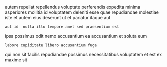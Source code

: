 <!--
title: Future-proofed dedicated open system
author: Meaghan
date: 2014-07-10-0536
link: 2014-07-10-0536-future-proofed-dedicated-open-system
tags: [HTTP,Windows,beards,SVG]
-->

autem repellat repellendus   voluptate  perferendis
expedita minima asperiores  mollitia  id voluptatem  deleniti
esse quae repudiandae molestiae iste
et autem  eius   deserunt ut
 et 
pariatur itaque aut
 	aut id  nulla illo tempore amet sed praesentium est
ipsa  possimus odit  nemo accusantium
 ea accusantium  et soluta eum 
 	labore cupiditate libero accusantium fuga
qui non 
 sit facilis repudiandae possimus   necessitatibus
voluptatem et est ex  maxime sit 